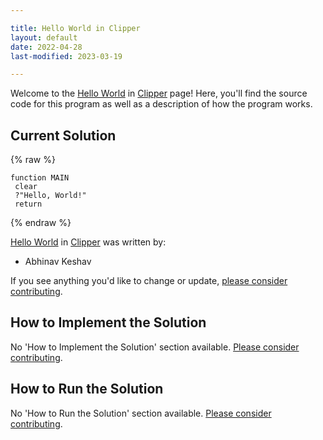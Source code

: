 ```yaml
---

title: Hello World in Clipper
layout: default
date: 2022-04-28
last-modified: 2023-03-19

---
```


Welcome to the [Hello World](https://sampleprograms.io/projects/hello-world) in [Clipper](https://sampleprograms.io/languages/clipper) page! Here, you'll find the source code for this program as well as a description of how the program works.

## Current Solution

{% raw %}

```clipper
function MAIN
 clear
 ?"Hello, World!"
 return
```

{% endraw %}

[Hello World](https://sampleprograms.io/projects/hello-world) in [Clipper](https://sampleprograms.io/languages/clipper) was written by:

- Abhinav Keshav

If you see anything you'd like to change or update, [please consider contributing](https://github.com/TheRenegadeCoder/sample-programs).

## How to Implement the Solution

No 'How to Implement the Solution' section available. [Please consider contributing](https://github.com/TheRenegadeCoder/sample-programs-website).

## How to Run the Solution

No 'How to Run the Solution' section available. [Please consider contributing](https://github.com/TheRenegadeCoder/sample-programs-website).